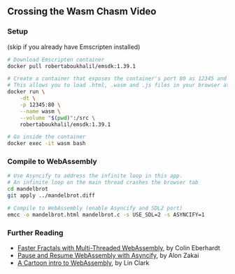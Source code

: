 ## Crossing the Wasm Chasm Video

### Setup
(skip if you already have Emscripten installed)

```bash
# Download Emscripten container
docker pull robertaboukhalil/emsdk:1.39.1

# Create a container that exposes the container's port 80 as 12345 and mounts the current directory as /src.
# This allows you to load .html, .wasm and .js files in your browser at http://localhost:12345:
docker run \
    -dt \
    -p 12345:80 \
    --name wasm \
    --volume "$(pwd)":/src \
    robertaboukhalil/emsdk:1.39.1

# Go inside the container
docker exec -it wasm bash
```

### Compile to WebAssembly

```bash
# Use Asyncify to address the infinite loop in this app.
# An infinite loop on the main thread crashes the browser tab
cd mandelbrot
git apply ../mandelbrot.diff

# Compile to WebAssembly (enable Asyncify and SDL2 port)
emcc -o mandelbrot.html mandelbrot.c -s USE_SDL=2 -s ASYNCIFY=1
```

### Further Reading

* [Faster Fractals with Multi-Threaded WebAssembly](https://blog.scottlogic.com/2019/07/15/multithreaded-webassembly.html), by Colin Eberhardt
* [Pause and Resume WebAssembly with Asyncify](https://kripken.github.io/blog/wasm/2019/07/16/asyncify.html), by Alon Zakai
* [A Cartoon intro to WebAssembly](https://hacks.mozilla.org/2017/02/a-cartoon-intro-to-webassembly), by Lin Clark
